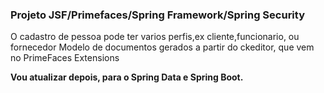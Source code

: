 <h3>Projeto JSF/Primefaces/Spring Framework/Spring Security</h3>

<span>O cadastro de pessoa pode ter varios perfis,ex cliente,funcionario, ou fornecedor</span>
<span>Modelo de documentos gerados a partir do ckeditor, que vem no PrimeFaces Extensions</span>

<strong>Vou atualizar depois, para o Spring Data e Spring Boot.</strong>
